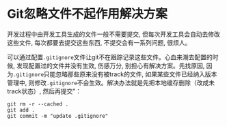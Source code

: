 # Git忽略文件不起作用解决方案

开发过程中由开发工具生成的文件一般不需要提交, 但每次开发工具会自动去修改这些文件, 每次都要去提交这些东西, 不提交会有一系列问题, 很烦人。

可以通过配置`.gitignore`文件让git不在跟踪记录这些文件。心血来潮去配置的时候, 发现配置过的文件并没有生效, 伤感万分, 别担心有解决方案。先找原因, 因为`.gitignore`只能忽略那些原来没有被track的文件, 如果某些文件已经纳入版本管理中, 则修改`.gitignore`不会生效。解决办法就是先把本地缓存删除（改成未track状态）, 然后再提交”：
```
git rm -r --cached .
git add .
git commit -m "update .gitignore"
```
